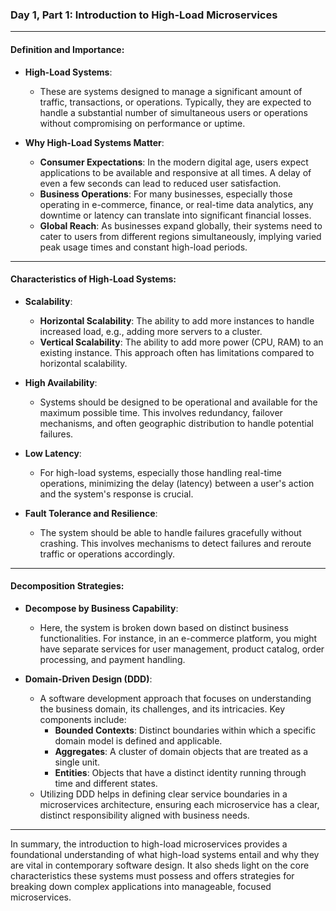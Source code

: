 ### **Day 1, Part 1: Introduction to High-Load Microservices**

---

#### **Definition and Importance**:

- **High-Load Systems**:
  - These are systems designed to manage a significant amount of traffic, transactions, or operations. Typically, they are expected to handle a substantial number of simultaneous users or operations without compromising on performance or uptime.

- **Why High-Load Systems Matter**:
  - **Consumer Expectations**: In the modern digital age, users expect applications to be available and responsive at all times. A delay of even a few seconds can lead to reduced user satisfaction.
  - **Business Operations**: For many businesses, especially those operating in e-commerce, finance, or real-time data analytics, any downtime or latency can translate into significant financial losses.
  - **Global Reach**: As businesses expand globally, their systems need to cater to users from different regions simultaneously, implying varied peak usage times and constant high-load periods.

---

#### **Characteristics of High-Load Systems**:

- **Scalability**:
  - **Horizontal Scalability**: The ability to add more instances to handle increased load, e.g., adding more servers to a cluster.
  - **Vertical Scalability**: The ability to add more power (CPU, RAM) to an existing instance. This approach often has limitations compared to horizontal scalability.

- **High Availability**:
  - Systems should be designed to be operational and available for the maximum possible time. This involves redundancy, failover mechanisms, and often geographic distribution to handle potential failures.

- **Low Latency**:
  - For high-load systems, especially those handling real-time operations, minimizing the delay (latency) between a user's action and the system's response is crucial.

- **Fault Tolerance and Resilience**:
  - The system should be able to handle failures gracefully without crashing. This involves mechanisms to detect failures and reroute traffic or operations accordingly.

---

#### **Decomposition Strategies**:

- **Decompose by Business Capability**:
  - Here, the system is broken down based on distinct business functionalities. For instance, in an e-commerce platform, you might have separate services for user management, product catalog, order processing, and payment handling.
  
- **Domain-Driven Design (DDD)**:
  - A software development approach that focuses on understanding the business domain, its challenges, and its intricacies. Key components include:
    - **Bounded Contexts**: Distinct boundaries within which a specific domain model is defined and applicable.
    - **Aggregates**: A cluster of domain objects that are treated as a single unit.
    - **Entities**: Objects that have a distinct identity running through time and different states.
  - Utilizing DDD helps in defining clear service boundaries in a microservices architecture, ensuring each microservice has a clear, distinct responsibility aligned with business needs.

---

In summary, the introduction to high-load microservices provides a foundational understanding of what high-load systems entail and why they are vital in contemporary software design. It also sheds light on the core characteristics these systems must possess and offers strategies for breaking down complex applications into manageable, focused microservices.